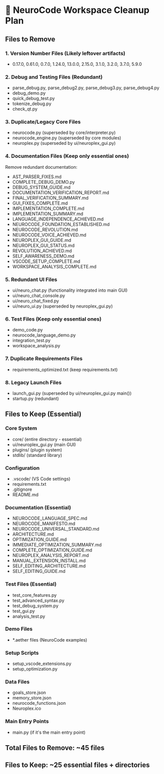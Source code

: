 # 🧹 NeuroCode Workspace Cleanup Plan

## Files to Remove

### 1. Version Number Files (Likely leftover artifacts)
- 0.17.0, 0.61.0, 0.7.0, 1.24.0, 13.0.0, 2.15.0, 3.1.0, 3.2.0, 3.7.0, 5.9.0

### 2. Debug and Testing Files (Redundant)
- parse_debug.py, parse_debug2.py, parse_debug3.py, parse_debug4.py
- debug_demo.py
- quick_debug_test.py
- tokenize_debug.py
- check_qt.py

### 3. Duplicate/Legacy Core Files
- neurocode.py (superseded by core/interpreter.py)
- neurocode_engine.py (superseded by core modules)
- neuroplex.py (superseded by ui/neuroplex_gui.py)

### 4. Documentation Files (Keep only essential ones)
Remove redundant documentation:
- AST_PARSER_FIXES.md
- COMPLETE_DEBUG_DEMO.py
- DEBUG_SYSTEM_GUIDE.md
- DOCUMENTATION_VERIFICATION_REPORT.md
- FINAL_VERIFICATION_SUMMARY.md
- GUI_FIXES_COMPLETE.md
- IMPLEMENTATION_COMPLETE.md
- IMPLEMENTATION_SUMMARY.md
- LANGUAGE_INDEPENDENCE_ACHIEVED.md
- NEUROCODE_FOUNDATION_ESTABLISHED.md
- NEUROCODE_REVOLUTION.md
- NEUROCODE_VOICE_ACHIEVED.md
- NEUROPLEX_GUI_GUIDE.md
- NEUROPLEX_GUI_STATUS.md
- REVOLUTION_ACHIEVED.md
- SELF_AWARENESS_DEMO.md
- VSCODE_SETUP_COMPLETE.md
- WORKSPACE_ANALYSIS_COMPLETE.md

### 5. Redundant UI Files
- ui/neuro_chat.py (functionality integrated into main GUI)
- ui/neuro_chat_console.py
- ui/neuro_chat_fixed.py
- ui/neuro_ui.py (superseded by neuroplex_gui.py)

### 6. Test Files (Keep only essential ones)
- demo_code.py
- neurocode_language_demo.py
- integration_test.py
- workspace_analysis.py

### 7. Duplicate Requirements Files
- requirements_optimized.txt (keep requirements.txt)

### 8. Legacy Launch Files
- launch_gui.py (superseded by ui/neuroplex_gui.py main())
- startup.py (redundant)

## Files to Keep (Essential)

### Core System
- core/ (entire directory - essential)
- ui/neuroplex_gui.py (main GUI)
- plugins/ (plugin system)
- stdlib/ (standard library)

### Configuration
- .vscode/ (VS Code settings)
- requirements.txt
- .gitignore
- README.md

### Documentation (Essential)
- NEUROCODE_LANGUAGE_SPEC.md
- NEUROCODE_MANIFESTO.md
- NEUROCODE_UNIVERSAL_STANDARD.md
- ARCHITECTURE.md
- OPTIMIZATION_GUIDE.md
- IMMEDIATE_OPTIMIZATION_SUMMARY.md
- COMPLETE_OPTIMIZATION_GUIDE.md
- NEUROPLEX_ANALYSIS_REPORT.md
- MANUAL_EXTENSION_INSTALL.md
- SELF_EDITING_ARCHITECTURE.md
- SELF_EDITING_GUIDE.md

### Test Files (Essential)
- test_core_features.py
- test_advanced_syntax.py
- test_debug_system.py
- test_gui.py
- analysis_test.py

### Demo Files
- *.aether files (NeuroCode examples)

### Setup Scripts
- setup_vscode_extensions.py
- setup_optimization.py

### Data Files
- goals_store.json
- memory_store.json
- neurocode_functions.json
- Neuroplex.ico

### Main Entry Points
- main.py (if it's the main entry point)

## Total Files to Remove: ~45 files
## Files to Keep: ~25 essential files + directories
